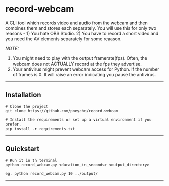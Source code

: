 # record-webcam
A CLI tool which records video and audio from the webcam and then combines them and stores each separately.
You will use this for only two reasons - 1) You hate OBS Studio. 2) You have to record a short video and you need the AV elements separately for some reaason.

*NOTE:*
  1. You might need to play with the output framerate(fps). Often, the webcam does not ACTUALLY record at the fps they advertise. 
  2. Your antivirus might prevent webcam access for Python. If the number of frames is 0. It will raise an error indicating you pause the antivirus.
---
## Installation

```
# Clone the project
git clone https://github.com/pneycho/record-webcam

# Install the requirements or set up a virtual environment if you prefer.
pip install -r requirements.txt
```
---
## Quickstart

```
# Run it in th terminal
python record_webcam.py <duration_in_seconds> <output_directory>

eg. python record_webcam.py 10 ../output/
```
---

